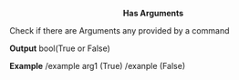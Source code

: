 <p align="center">
<b>Has Arguments</b>
</p>

Check if there are Arguments any provided by a command

**Output**
bool(True or False)</a>

**Example**
/example arg1 (True)
/exanple (False)